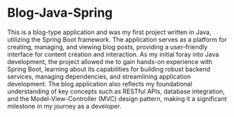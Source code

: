# Blog-Java-Spring
This is a blog-type application and was my first project written in Java, utilizing the Spring Boot framework.
The application serves as a platform for creating, managing, and viewing blog posts, providing a user-friendly interface for content creation and interaction.
As my initial foray into Java development, the project allowed me to gain hands-on experience with Spring Boot, learning about its capabilities for building robust backend services, managing dependencies, and streamlining application development.
The blog application also reflects my foundational understanding of key concepts such as RESTful APIs, database integration, and the Model-View-Controller (MVC) design pattern, making it a significant milestone in my journey as a developer.
